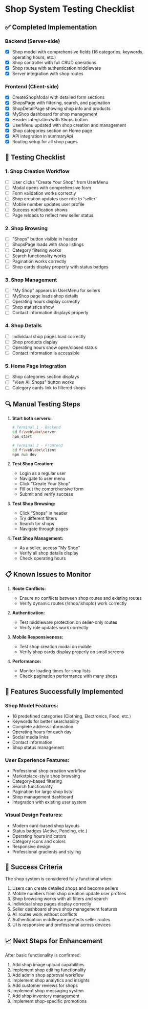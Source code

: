 # Shop System Testing Checklist

## ✅ Completed Implementation

### Backend (Server-side)
- [x] Shop model with comprehensive fields (16 categories, keywords, operating hours, etc.)
- [x] Shop controller with full CRUD operations
- [x] Shop routes with authentication middleware
- [x] Server integration with shop routes

### Frontend (Client-side)
- [x] CreateShopModal with detailed form sections
- [x] ShopsPage with filtering, search, and pagination
- [x] ShopDetailPage showing shop info and products
- [x] MyShop dashboard for shop management
- [x] Header integration with Shops button
- [x] UserMenu updated with shop creation and management
- [x] Shop categories section on Home page
- [x] API integration in summaryApi
- [x] Routing setup for all shop pages

## 🧪 Testing Checklist

### 1. Shop Creation Workflow
- [ ] User clicks "Create Your Shop" from UserMenu
- [ ] Modal opens with comprehensive form
- [ ] Form validation works correctly
- [ ] Shop creation updates user role to 'seller'
- [ ] Mobile number updates user profile
- [ ] Success notification shows
- [ ] Page reloads to reflect new seller status

### 2. Shop Browsing
- [ ] "Shops" button visible in header
- [ ] ShopsPage loads with shop listings
- [ ] Category filtering works
- [ ] Search functionality works
- [ ] Pagination works correctly
- [ ] Shop cards display properly with status badges

### 3. Shop Management
- [ ] "My Shop" appears in UserMenu for sellers
- [ ] MyShop page loads shop details
- [ ] Operating hours display correctly
- [ ] Shop statistics show
- [ ] Contact information displays properly

### 4. Shop Details
- [ ] Individual shop pages load correctly
- [ ] Shop products display
- [ ] Operating hours show open/closed status
- [ ] Contact information is accessible

### 5. Home Page Integration
- [ ] Shop categories section displays
- [ ] "View All Shops" button works
- [ ] Category cards link to filtered shops

## 🔍 Manual Testing Steps

1. **Start both servers:**
   ```bash
   # Terminal 1 - Backend
   cd f:\web\abc\server
   npm start

   # Terminal 2 - Frontend
   cd f:\web\abc\client
   npm run dev
   ```

2. **Test Shop Creation:**
   - Login as a regular user
   - Navigate to user menu
   - Click "Create Your Shop"
   - Fill out the comprehensive form
   - Submit and verify success

3. **Test Shop Browsing:**
   - Click "Shops" in header
   - Try different filters
   - Search for shops
   - Navigate through pages

4. **Test Shop Management:**
   - As a seller, access "My Shop"
   - Verify all shop details display
   - Check operating hours

## 📋 Known Issues to Monitor

1. **Route Conflicts:**
   - Ensure no conflicts between shop routes and existing routes
   - Verify dynamic routes (/shop/:shopId) work correctly

2. **Authentication:**
   - Test middleware protection on seller-only routes
   - Verify role updates work correctly

3. **Mobile Responsiveness:**
   - Test shop creation modal on mobile
   - Verify shop cards display properly on small screens

4. **Performance:**
   - Monitor loading times for shop lists
   - Check pagination performance with many shops

## 🚀 Features Successfully Implemented

### Shop Model Features:
- 16 predefined categories (Clothing, Electronics, Food, etc.)
- Keywords for better searchability
- Complete address information
- Operating hours for each day
- Social media links
- Contact information
- Shop status management

### User Experience Features:
- Professional shop creation workflow
- Marketplace-style shop browsing
- Category-based filtering
- Search functionality
- Pagination for large shop lists
- Shop management dashboard
- Integration with existing user system

### Visual Design Features:
- Modern card-based shop layouts
- Status badges (Active, Pending, etc.)
- Operating hours indicators
- Category icons and colors
- Responsive design
- Professional gradients and styling

## 🎯 Success Criteria

The shop system is considered fully functional when:
1. Users can create detailed shops and become sellers
2. Mobile numbers from shop creation update user profiles
3. Shop browsing works with all filters and search
4. Individual shop pages display correctly
5. Seller dashboard shows shop management features
6. All routes work without conflicts
7. Authentication middleware protects seller routes
8. UI is responsive and professional across devices

## 📈 Next Steps for Enhancement

After basic functionality is confirmed:
1. Add shop image upload capabilities
2. Implement shop editing functionality
3. Add admin shop approval workflow
4. Implement shop analytics and insights
5. Add customer reviews for shops
6. Implement shop messaging system
7. Add shop inventory management
8. Implement shop-specific promotions
